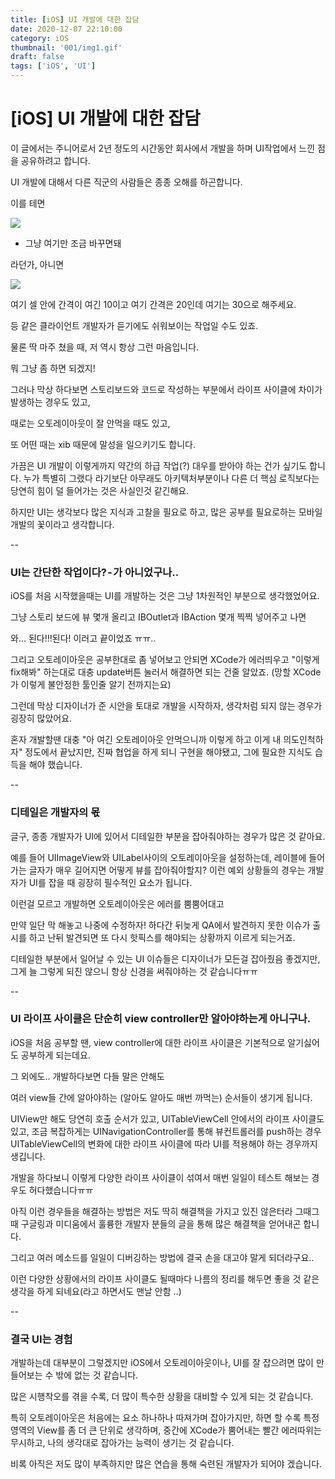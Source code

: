 ```yaml
---
title: [iOS] UI 개발에 대한 잡담
date: 2020-12-07 22:10:00
category: iOS
thumbnail: '001/img1.gif'
draft: false
tags: ['iOS', 'UI']
---
```


# [iOS] UI 개발에 대한 잡담

이 글에서는 주니어로서 2년 정도의 시간동안 회사에서 개발을 하며 UI작업에서 느낀 점을 공유하려고 합니다.

UI 개발에 대해서 다른 직군의 사람들은 종종 오해를 하곤합니다.

이를 테면

![](/images/001/img1.gif)

- 그냥 여기만 조금 바꾸면돼

라던가, 아니면

![](/images/001/img2.gif)

여기 셀 안에 간격이 여긴 10이고 여기 간격은 20인데 여기는 30으로 해주세요.

등 같은 클라이언트 개발자가 듣기에도 쉬워보이는 작업일 수도 있죠.

물론 딱 마주 쳤을 때, 저 역시 항상 그런 마음입니다.

뭐 그냥 좀 하면 되겠지!

그러나 막상 하다보면 스토리보드와 코드로 작성하는 부분에서 라이프 사이클에 차이가 발생하는 경우도 있고,

때로는 오토레이아웃이 잘 안먹을 때도 있고,

또 어떤 때는 xib 때문에 말성을 일으키기도 합니다.

가끔은 UI 개발이 이렇게까지 약간의 하급 작업(?) 대우를 받아야 하는 건가 싶기도 합니다. 누가 특별히 그랬다 라기보단 아무래도 아키텍처부분이나 다른 더 핵심 로직보다는 당연히 힘이 덜 들어가는 것은 사실인것 같긴해요.

하지만 UI는 생각보다 많은 지식과 고찰을 필요로 하고, 많은 공부를 필요로하는 모바일 개발의 꽃이라고 생각합니다.


--

### UI는 간단한 작업이다? - 가 아니었구나..

iOS를 처음 시작했을때는 UI를 개발하는 것은 그냥 1차원적인 부분으로 생각했었어요.

그냥 스토리 보드에 뷰 몇개 올리고 IBOutlet과 IBAction 몇개 찍찍 넣어주고 나면

와… 된다!!!된다! 이러고 끝이었죠 ㅠㅠ..

그리고 오토레이아웃은 공부한대로 좀 넣어보고 안되면 XCode가 에러띄우고 "이렇게 fix해봐" 하는대로 대충 update버튼 눌러서 해결하면 되는 건줄 알았죠.
(망할 XCode가 이렇게 불안정한 툴인줄 알기 전까지는요)

그런데 막상 디자이너가 준 시안을 토대로 개발을 시작하자, 생각처럼 되지 않는 경우가 굉장히 많았어요.

혼자 개발할땐 대충 "아 여긴 오토레이아웃 안먹으니까 이렇게 하고 이게 내 의도인척하자" 정도에서 끝났지만, 진짜 협업을 하게 되니 구현을 해야됐고, 그에 필요한 지식도 습득을 해야 했습니다.

--

### 디테일은 개발자의 몫

글구, 종종 개발자가 UI에 있어서 디테일한 부분을 잡아줘야하는 경우가 많은 것 같아요.

예를 들어 UIImageView와 UILabel사이의 오토레이아웃을 설정하는데, 레이블에 들어가는 글자가 매우 길어지면 어떻게 뷰를 잡아줘야할지? 이런 예외 상황들의 경우는 개발자가 UI를 잡을 때 굉장히 필수적인 요소가 됩니다.

이런걸 모르고 개발하면 오토레이아웃은 에러를 뿜뿜어대고

만약 일단 막 해놓고 나중에 수정하자! 하다간 뒤늦게 QA에서 발견하지 못한 이슈가 출시를 하고 난뒤 발견되면 또 다시 핫픽스를 해야되는 상황까지 이르게 되는거죠.

디테일한 부분에서 일어날 수 있는 UI 이슈들은 디자이너가 모든걸 잡아줬음 좋겠지만, 그게 늘 그렇게 되진 않으니 항상 신경을 써줘야하는 것 같습니다ㅠㅠ

--

### UI 라이프 사이클은 단순히 view controller만 알아야하는게 아니구나.

iOS을 처음 공부할 땐, view controller에 대한 라이프 사이클은 기본적으로 알기싫어도 공부하게 되는데요.

그 외에도.. 개발하다보면 다들 말은 안해도

여러 view들 간에 알아야하는 (알아도 알아도 매번 까먹는) 순서들이 생기게 됩니다.

UIView만 해도 당연히 호출 순서가 있고, UITableViewCell 안에서의 라이프 사이클도 있고, 조금 복잡하게는 UINavigationController를 통해 뷰컨트롤러를 push하는 경우 UITableViewCell의 변화에 대한 라이프 사이클에 따라 UI를 적용해야 하는 경우까지 생깁니다.

개발을 하다보니 이렇게 다양한 라이프 사이클이 섞여서 매번 일일이 테스트 해보는 경우도 허다했습니다ㅠㅠ

아직 이런 경우들을 해결하는 방법은 저도 딱히 해결책을 가지고 있진 않은터라 그때그때 구글링과 미디움에서 훌륭한 개발자 분들의 글을 통해 많은 해결책을 얻어내곤 합니다.

그리고 여러 메소드를 일일이 디버깅하는 방법에 결국 손을 대고야 말게 되더라구요..

이런 다양한 상황에서의 라이프 사이클도 될때마다 나름의 정리를 해두면 좋을 것 같은 생각을 하게 되네요(라고 하면서도 맨날 안함 ..)

--

### 결국 UI는 경험

개발하는데 대부분이 그렇겠지만 iOS에서 오토레이아웃이나, UI를 잘 잡으려면 많이 만들어보는 수 밖에 없는 것 같습니다.

많은 시행착오를 겪을 수록, 더 많이 특수한 상황을 대비할 수 있게 되는 것 같습니다.

특히 오토레이아웃은 처음에는 요소 하나하나 따져가며 잡아가지만, 하면 할 수록 특정 영역의 View를 좀 더 큰 단위로 생각하며, 중간에 XCode가 뿜어내는 빨간 에러따위는 무시하고, 나의 생각대로 잡아가는 능력이 생기는 것 같습니다.

비록 아직은 저도 많이 부족하지만 많은 연습을 통해 숙련된 개발자가 되어야 겠습니다.
